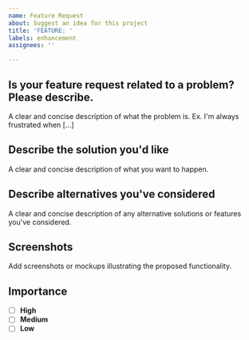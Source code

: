 ```yaml
---
name: Feature Request
about: Suggest an idea for this project
title: 'FEATURE: '
labels: enhancement
assignees: ''

---
```


## Is your feature request related to a problem? Please describe.
A clear and concise description of what the problem is. Ex. I'm always frustrated when [...]


## Describe the solution you'd like
A clear and concise description of what you want to happen.


## Describe alternatives you've considered
A clear and concise description of any alternative solutions or features you've considered.


## Screenshots
Add screenshots or mockups illustrating the proposed functionality.


## Importance
- [ ] **High** 
- [ ] **Medium**
- [ ] **Low**

